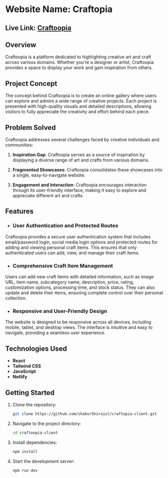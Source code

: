 # Website Name: Craftopia

## Live Link: [Craftoopia](https://craftoopia.netlify.app/) 

## Overview

Craftoopia is a platform dedicated to highlighting creative art and craft across various domains. Whether you're a designer or artist, Craftoopia provides a space to display your work and gain inspiration from others. 

## Project Concept

The concept behind Craftoopia is to create an online gallery where users can explore and admire a wide range of creative projects. Each project is presented with high-quality visuals and detailed descriptions, allowing visitors to fully appreciate the creativity and effort behind each piece. 

## Problem Solved

Craftoopia addresses several challenges faced by creative individuals and communities:
   
1. **Inspiration Gap**:  Craftoopia serves as a source of inspiration by displaying a diverse range of art and crafts from various domains.
   
2. **Fragmented Showcases**: Craftoopia consolidates these showcases into a single, easy-to-navigate website.
   
3. **Engagement and Interaction**:  Craftoopia encourages interaction through its user-friendly interface, making it easy to explore and appreciate different art and crafts.

## Features

-	### User Authentication and Protected Routes
Craftoopia provides a secure user authentication system that includes email/password login, social media login options and protected routes for adding and viewing personal craft items. This ensures that only authenticated users can add, view, and manage their craft items.

-	### Comprehensive Craft Item Management
Users can add new craft items with detailed information, such as image URL, item name, subcategory name, description, price, rating, customization options, processing time, and stock status. They can also update and delete their items, ensuring complete control over their personal collection.

-	### Responsive and User-Friendly Design
The website is designed to be responsive across all devices, including mobile, tablet, and desktop views. The interface is intuitive and easy to navigate, providing a seamless user experience.


## Technologies Used

- **React**
- **Tailwind CSS**
- **JavaScript**
- **Netlify**

## Getting Started

1. Clone the repository:
   ```bash
   git clone https://github.com/shakurShirajul/craftopia-client.git
2. Navigate to the project directory:
   ```bash
   cd craftoopia-client
3. Install dependencies:
   ```bash
   npm install
4. Start the development server:
   ```bash
   npm run dev
